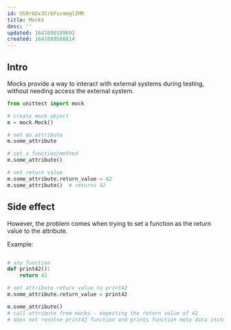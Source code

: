 ```yaml
---
id: U50rbDx35rbFscmmglIMR
title: Mocks
desc: ''
updated: 1641890189692
created: 1641889560814
---
```


## Intro
Mocks provide a way to interact with external systems during testing, without needing access the external system.

```python
from unittest import mock

# create mock object
m = mock.Mock()

# set an attribute
m.some_attribute

# set a function/method
m.some_attribute()

# set return value
m.some_attribute.return_value = 42
m.some_attribute()  # returns 42
```

## Side effect
However, the problem comes when trying to set a function as the return value to the attribute. 

Example:
```python

# any function
def print42():
    return 42

# set attribute return value to print42
m.some_attribute.return_value = print42

m.some_attribute() 
# call attribute from mocks - expecting the return value of 42
# does not resolve print42 function and prints function meta data instead

```
 







